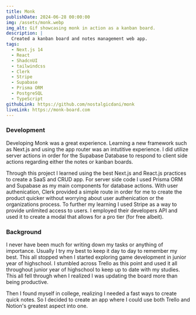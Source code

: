 ```yaml
---
title: Monk
publishDate: 2024-06-28 00:00:00
img: /assets/monk.webp
img_alt: Gif showcasing monk in action as a kanban board.
description: |
  Created a kanban board and notes management web app.
tags:
  - Next.js 14
  - React
  - ShadcnUI
  - tailwindcss
  - Clerk
  - Stripe
  - Supabase
  - Prisma ORM
  - PostgreSQL
  - TypeScript
githubLink: https://github.com/nostalgicdani/monk
liveLink: https://monk-board.com
---
```


### Development

Developing Monk was a great experience. Learning a new framework such as Next.js and using the app router was an intutitive experience. I did utilize server actions in order for the Supabase Database to respond to client side actions regarding either the notes or kanban boards.

Through this project I learned using the best Next.js and React.js practices to create a SaaS and CRUD app. For server side code I used Prisma ORM and Supabase as my main components for database actions. With user authenication, Clerk provided a simple route in order for me to create the product quicker without worrying about user authenication or the organizations process. To further my learning I used Stripe as a way to provide unlimited access to users. I employed their developers API and used it to create a modal that allows for a pro tier (for free albeit).

### Background

I never have been much for writing down my tasks or anything of importance. Usually I try my best to keep it day to day to remember my best. This all stopped when I started exploring game development in junior year of highschool. I stumbled across Trello as this point and used it all throughout junior year of highschool to keep up to date with my studies. This all fell through when I realized I was updating the board more than being productive.

Then I found myself in college, realizing I needed a fast ways to create quick notes. So I decided to create an app where I could use both Trello and Notion's greatest aspect into one.
